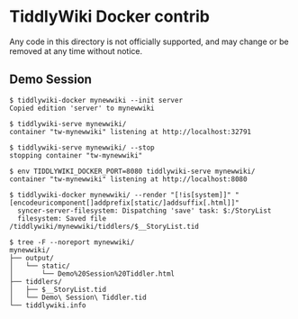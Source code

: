# TiddlyWiki Docker contrib

Any code in this directory is not officially supported, and may change or be removed at any time without notice.

## Demo Session

    $ tiddlywiki-docker mynewwiki --init server
    Copied edition 'server' to mynewwiki

    $ tiddlywiki-serve mynewwiki/
    container "tw-mynewwiki" listening at http://localhost:32791

    $ tiddlywiki-serve mynewwiki/ --stop
    stopping container "tw-mynewwiki"

    $ env TIDDLYWIKI_DOCKER_PORT=8080 tiddlywiki-serve mynewwiki/
    container "tw-mynewwiki" listening at http://localhost:8080

    $ tiddlywiki-docker mynewwiki/ --render "[!is[system]]" "[encodeuricomponent[]addprefix[static/]addsuffix[.html]]"
      syncer-server-filesystem: Dispatching 'save' task: $:/StoryList
      filesystem: Saved file /tiddlywiki/mynewwiki/tiddlers/$__StoryList.tid

    $ tree -F --noreport mynewwiki/
    mynewwiki/
    ├── output/
    │   └── static/
    │       └── Demo%20Session%20Tiddler.html
    ├── tiddlers/
    │   ├── $__StoryList.tid
    │   └── Demo\ Session\ Tiddler.tid
    └── tiddlywiki.info
